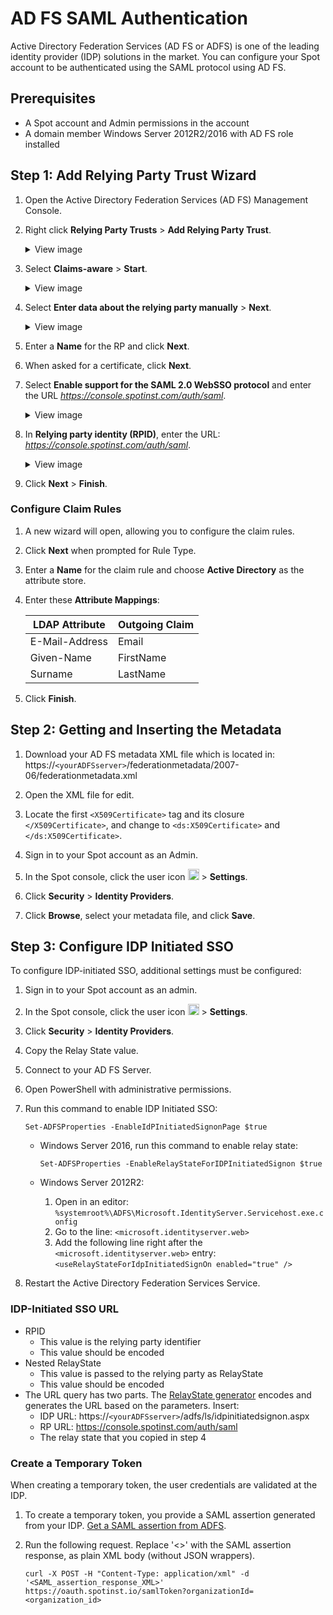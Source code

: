 # AD FS SAML Authentication

Active Directory Federation Services (AD FS or ADFS) is one of the leading identity provider (IDP) solutions in the market. You can configure your Spot account to be authenticated using the SAML protocol using AD FS.

## Prerequisites

- A Spot account and Admin permissions in the account
- A domain member Windows Server 2012R2/2016 with AD FS role installed

## Step 1: Add Relying Party Trust Wizard

1. Open the Active Directory Federation Services (AD FS) Management Console.
2. Right click **Relying Party Trusts** > **Add Relying Party Trust**.

   <details>
   <summary markdown="span">View image</summary>
      
    <img src="/administration/_media/adfs-saml-01.png" width="250" height="289" />
    
   </details>

3. Select **Claims-aware** > **Start**.

   <details>
   <summary markdown="span">View image</summary>
      
    <img width="700" src="/administration/_media/adfs-saml-02.png" />

   </details>

4. Select **Enter data about the relying party manually** > **Next**.

   <details>
   <summary markdown="span">View image</summary>
      
    <img width="700" src="/administration/_media/adfs-saml-03.png" />

   </details>

6. Enter a **Name** for the RP and click **Next**.
7. When asked for a certificate, click **Next**.
8. Select **Enable support for the SAML 2.0 WebSSO protocol** and enter the URL <i>https://console.spotinst.com/auth/saml</i>.

   <details>
   <summary markdown="span">View image</summary>
   
    <img width="700" src="/administration/_media/adfs-saml-04.png" />
    
   </details>

9. In **Relying party identity (RPID)**, enter the URL: <i>https://console.spotinst.com/auth/saml</i>.

   
   <details>
   <summary markdown="span">View image</summary>
    <img width="700" src="/administration/_media/adfs-saml-05.png" />

   </details>

10. Click **Next** > **Finish**.

### Configure Claim Rules

1. A new wizard will open, allowing you to configure the claim rules.
2. Click **Next** when prompted for Rule Type.
3. Enter a **Name** for the claim rule and choose **Active Directory** as the attribute store.
4. Enter these **Attribute Mappings**:

   | LDAP Attribute | Outgoing Claim |
   | -------------- | -------------- |
   | E-Mail-Address | Email          |
   | Given-Name     | FirstName      |
   | Surname        | LastName       |

5. Click **Finish**.

## Step 2: Getting and Inserting the Metadata

1. Download your AD FS metadata XML file which is located in: https://`<yourADFSserver>`/federationmetadata/2007-06/federationmetadata.xml
2. Open the XML file for edit.
3. Locate the first `<X509Certificate>` tag and its closure `</X509Certificate>`, and change to `<ds:X509Certificate>` and `</ds:X509Certificate>`.
4. Sign in to your Spot account as an Admin.
5. In the Spot console, click the user icon <img height="18" src="https://docs.spot.io/administration/_media/usericon.png" />  > **Settings**.

6. Click **Security** > **Identity Providers**.

7. Click **Browse**, select your metadata file, and click **Save**.

## Step 3: Configure IDP Initiated SSO

To configure IDP-initiated SSO, additional settings must be configured:

1. Sign in to your Spot account as an admin.
2. In the Spot console, click the user icon <img height="18" src="https://docs.spot.io/administration/_media/usericon.png" />  > **Settings**.
3. Click **Security** > **Identity Providers**.
4. Copy the Relay State value.
5. Connect to your AD FS Server.
6. Open PowerShell with administrative permissions.
7. Run this command to enable IDP Initiated SSO:
   
   `Set-ADFSProperties -EnableIdPInitiatedSignonPage $true`

   - Windows Server 2016, run this command to enable relay state:
     
     `Set-ADFSProperties -EnableRelayStateForIDPInitiatedSignon $true`

   - Windows Server 2012R2:
     1. Open in an editor: `%systemroot%\ADFS\Microsoft.IdentityServer.Servicehost.exe.config`
     2. Go to the line: `<microsoft.identityserver.web>`
     3. Add the following line right after the `<microsoft.identityserver.web>` entry: `<useRelayStateForIdpInitiatedSignOn enabled="true" />`

8. Restart the Active Directory Federation Services Service.

### IDP-Initiated SSO URL

- RPID
  - This value is the relying party identifier
  - This value should be encoded
- Nested RelayState
  - This value is passed to the relying party as RelayState
  - This value should be encoded
- The URL query has two parts. The [RelayState generator](http://jackstromberg.com/adfs-relay-state-generator/) encodes and generates the URL based on the parameters. Insert:
  - IDP URL: https://`<yourADFSserver>`/adfs/ls/idpinitiatedsignon.aspx
  - RP URL: https://console.spotinst.com/auth/saml
  - The relay state that you copied in step 4

### Create a Temporary Token

When creating a temporary token, the user credentials are validated at the IDP.

1. To create a temporary token, you provide a SAML assertion generated from your IDP. [Get a SAML assertion from ADFS](https://learn.microsoft.com/en-us/entra/identity-platform/v2-saml-bearer-assertion#get-the-saml-assertion-from-adfs).
2. Run the following request. Replace '<>' with the SAML assertion response, as plain XML body (without JSON wrappers).

   ```
   curl -X POST -H "Content-Type: application/xml" -d
   '<SAML_assertion_response_XML>' https://oauth.spotinst.io/samlToken?organizationId=<organization_id>
   ```
